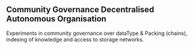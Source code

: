 Community Governance Decentralised Autonomous Organisation
-----------------------------------------------------------

Experiments in community governance over dataType & Packing (chains), indexing of knowledge and access to storage networks.
